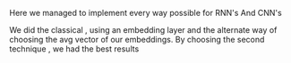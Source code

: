 Here we managed to implement every way possible for RNN's And CNN's

We did the classical , using an embedding layer and the alternate way of choosing the avg vector of our embeddings.
By choosing the second technique , we had the best results

